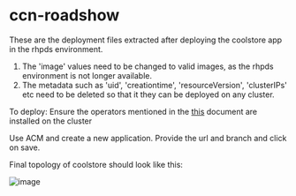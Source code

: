 # ccn-roadshow
These are the deployment files extracted after deploying the coolstore app in the rhpds environment. 
1. The 'image' values need to be changed to valid images, as the rhpds environment is not longer available. 
2. The metadata such as 'uid', 'creationtime', 'resourceVersion', 'clusterIPs' etc need to be deleted so that it they can be deployed on any cluster.

To deploy:
Ensure the operators mentioned in the [this](https://docs.google.com/document/d/1EVkpTNgUjsVa6XBPS9AWzVTV7P6yM3G-wrwQguEbRV8/edit#heading=h.aghcg68r65mh) document are installed on the cluster


Use ACM and create a new application.
Provide the url and branch and click on save. 

Final topology of coolstore should look like this:

![image](https://user-images.githubusercontent.com/18498274/183521417-5652bc7a-f565-4fb6-86b6-8f512f14ee8e.png)
